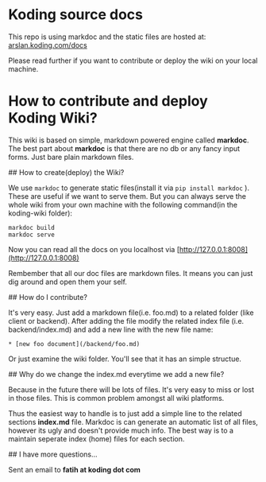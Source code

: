 # Koding source docs

This repo is using markdoc and the static files are hosted at:
[arslan.koding.com/docs](https://arslan.koding.com/docs)

Please read further if you want to contribute or deploy the wiki on your local
machine.

# How to contribute and deploy Koding Wiki?

This wiki is based on simple, markdown powered engine called **markdoc**. The
best part about **markdoc** is that there are no db or any fancy input forms.
Just bare plain markdown files. 

## How to create(deploy) the Wiki?

We use `markdoc` to generate static files(install it via `pip install markdoc`
). These are useful if we want to serve them. But you can always serve the whole
wiki from your own machine with the following command(in the koding-wiki folder):

    markdoc build 
    markdoc serve

Now you can read all the docs on you localhost via
[http://127.0.0.1:8008](http://127.0.0.1:8008)

Rembember that all our doc files are markdown files. It means you can just dig
around and open them your self.

## How do I contribute?

It's very easy. Just add a markdown file(i.e. foo.md) to a related folder (like
client or backend). After adding the file modify the related index file
(i.e. backend/index.md) and add a new line with the new file name:

    * [new foo document](/backend/foo.md)

Or just examine the wiki folder. You'll see that it has an simple structue.

## Why do we change the index.md everytime we add a new file?

Because in the future there will be lots of files. It's very easy to miss or
lost in those files. This is common problem amongst all wiki platforms. 

Thus the easiest way to handle is to just add a simple line to the related
sections **index.md** file. Markdoc is can generate an automatic list of all files,
however its ugly and doesn't provide much info. The best way is to a maintain
seperate index (home) files for each section.

## I have more questions...

Sent an email to **fatih at koding dot com**

